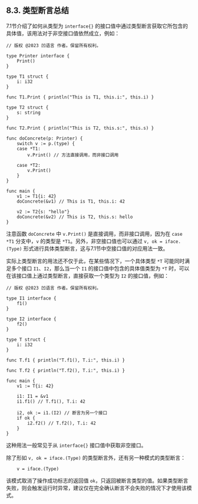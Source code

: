 ## 8.3. 类型断言总结

7.1节介绍了如何从类型为 `interface{}` 的接口值中通过类型断言获取它所包含的具体值，该用法对于非空接口值依然成立，例如：
```wa
// 版权 @2023 凹语言 作者。保留所有权利。

type Printer interface {
    Print()
}

type T1 struct {
    i: i32
}

func T1.Print { println("This is T1, this.i:", this.i) }

type T2 struct {
    s: string
}

func T2.Print { println("This is T2, this.s:", this.s) }

func doConcrete(p: Printer) {
    switch v := p.(type) {
    case *T1:
        v.Print() // 方法直接调用，而非接口调用

    case *T2:
        v.Print()
    }
}

func main {
    v1 := T1{i: 42}
    doConcrete(&v1) // This is T1, this.i: 42

    v2 := T2{s: "hello"}
    doConcrete(&v2) // This is T2, this.s: hello
}
```

注意函数 `doConcrete` 中 `v.Print()` 是直接调用，而非接口调用，因为在 `case *T1` 分支中，`v` 的类型是 `*T1`。另外，非空接口值也可以通过 `v, ok = iface.(Type)` 形式进行具体类型断言，这与7.1节中空接口值的对应用法一致。

实际上类型断言的用法还不仅于此，在某些情况下，一个具体类型 `*T` 可能同时满足多个接口 `I1`、`I2`，那么当一个 `I1` 的接口值中包含的具体值类型为 `*T` 时，可以在该接口值上通过类型断言，直接获取一个类型为 `I2` 的接口值，例如：
```wa
// 版权 @2023 凹语言 作者。保留所有权利。

type I1 interface {
    f1()
}

type I2 interface {
    f2()
}

type T struct {
    i: i32
}

func T.f1 { println("T.f1(), T.i:", this.i) }

func T.f2 { println("T.f2(), T.i:", this.i) }

func main {
    v1 := T{i: 42}

    i1: I1 = &v1
    i1.f1() // T.f1(), T.i: 42

    i2, ok := i1.(I2) // 断言为另一个接口
    if ok {
        i2.f2() // T.f2(), T.i: 42
    }
}
```

这种用法一般常见于从 `interface{}` 接口值中获取非空接口。

除了形如 `v, ok = iface.(Type)` 的类型断言外，还有另一种模式的类型断言：
```wa
    v = iface.(Type)
```

该模式取消了操作成功标志的返回值 `ok`，只返回被断言类型的值。如果类型断言失败，则会触发运行时异常，建议仅在完全确认断言不会失败的情况下才使用该模式。
